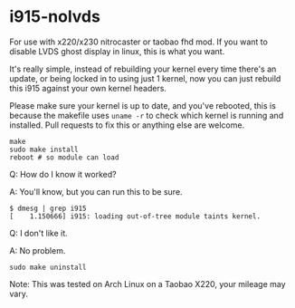 # i915-nolvds
For use with x220/x230 nitrocaster or taobao fhd mod. If you want to disable LVDS ghost display in linux, this is what you want. 

It's really simple, instead of rebuilding your kernel every time there's an update, or being locked in to using just 1 kernel, now you can just rebuild this i915 against your own kernel headers.

Please make sure your kernel is up to date, and you've rebooted, this is because the makefile uses `uname -r` to check which kernel is running and installed. Pull requests to fix this or anything else are welcome.

```
make
sudo make install
reboot # so module can load
```
Q: How do I know it worked?

A: You'll know, but you can run this to be sure.
``` 
$ dmesg | grep i915
[    1.150666] i915: loading out-of-tree module taints kernel.
```
Q: I don't like it. 

A: No problem.
```
sudo make uninstall
```

Note: This was tested on Arch Linux on a Taobao X220, your mileage may vary.
